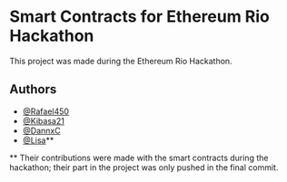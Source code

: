 # Smart Contracts for Ethereum Rio Hackathon

This project was made during the Ethereum Rio Hackathon.


## Authors

- [@Rafael450](https://github.com/Rafael450)
- [@Kibasa21](https://github.com/Kibasa21)
- [@DannxC](https://github.com/DannxC)
- [@Lisa](https://github.com/)**

** Their contributions were made with the smart contracts during the hackathon; their part in the project was only pushed in the final commit.
